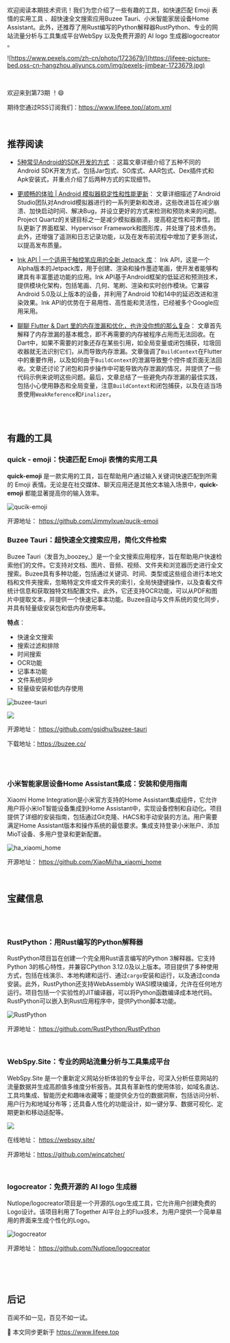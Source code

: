 欢迎阅读本期技术资讯！我们为您介绍了一些有趣的工具，如快速匹配 Emoji 表情的实用工具 、超快速全文搜索应用Buzee Tauri、小米智能家居设备Home Assistant。此外，还推荐了用Rust编写的Python解释器RustPython、专业的网站流量分析与工具集成平台WebSpy 以及免费开源的 AI logo 生成器logocreator 。

![https://www.pexels.com/zh-cn/photo/1723679/](https://lifeee-picture-bed.oss-cn-hangzhou.aliyuncs.com/img/pexels-jimbear-1723679.jpg)

<!-- more -->



<br />

欢迎来到第73期 ！😄

期待您通过RSS订阅我们：https://www.lifeee.top//atom.xml

<br />



## 推荐阅读

- [5种常见Android的SDK开发的方式](https://mp.weixin.qq.com/s/mpxVJpFNq6VYS4IzJ5tjMQ) ：这篇文章详细介绍了五种不同的Android SDK开发方式，包括Jar包式、SO库式、AAR包式、Dex插件式和Apk安装式，并重点介绍了后两种方式的实现细节。

-  [更顺畅的体验 | Android 模拟器稳定性和性能更新](https://mp.weixin.qq.com/s/oFp9An0TOf-W0CAzYMW4ww)：  文章详细描述了Android Studio团队对Android模拟器进行的一系列更新和改进，这些改进旨在减少崩溃、加快启动时间、解决Bug，并设立更好的方式来检测和预防未来的问题。Project Quartz的关键目标之一是减少模拟器崩溃，提高稳定性和可靠性。团队更新了界面框架、Hypervisor Framework和图形库，并处理了技术债务。此外，还增强了遥测和日志记录功能，以及在发布前流程中增加了更多测试，以提高发布质量。

- [Ink API | 一个适用于触控笔应用的全新 Jetpack 库](https://mp.weixin.qq.com/s?__biz=Mzk0NDIwMTExNw==&mid=2247590410&idx=1&sn=9bc20f441b1e371b18db7e2b5b20e845&chksm=c32b6ef8f45ce7ee3995fcb15a0fe77c8ce91a1ac58dc2d5f1cea13161421b2e313108e771f2&scene=178&cur_album_id=1825000553177792519#rd)： Ink API，这是一个Alpha版本的Jetpack库，用于创建、渲染和操作墨迹笔画，使开发者能够构建具有丰富墨迹功能的应用。Ink API基于Android框架的低延迟和预测技术，提供模块化架构，包括笔画、几何、笔刷、渲染和实时创作模块。它兼容Android 5.0及以上版本的设备，并利用了Android 10和14中的延迟改进和渲染效果。Ink API的优势在于易用性、高性能和灵活性，已经被多个Google应用采用。

-    [聊聊 Flutter & Dart 里的内存泄漏和优化，也许没你想的那么复杂](https://mp.weixin.qq.com/s/_88yMWWkLI6fFPHhqMdc2w)： 文章首先解释了内存泄漏的基本概念，即不再需要的内存被程序占用而无法回收。在Dart中，如果不需要的对象还存在某些引用，如全局变量或闭包捕获，垃圾回收器就无法识别它们，从而导致内存泄漏。文章强调了`BuildContext`在Flutter中的重要作用，以及如何由于`BuildContext`的泄漏导致整个控件或页面无法回收。文章还讨论了闭包和异步操作中可能导致内存泄漏的情况，并提供了一些代码示例来说明这些问题。最后，文章总结了一些避免内存泄漏的最佳实践，包括小心使用静态和全局变量，注意`BuildContext`和闭包捕获，以及在适当场景使用`WeakReference`和`Finalizer`。

  


<br />

<br />

## 有趣的工具



### quick - emoji：快速匹配 Emoji 表情的实用工具  

**quick-emoji** 是一款实用的工具，旨在帮助用户通过输入关键词快速匹配到所需的 Emoji 表情。无论是在社交媒体、聊天应用还是其他文本输入场景中，**quick-emoji** 都能显著提高你的输入效率。

![qucik-emoji](https://socialify.git.ci/Jimmylxue/qucik-emoji/image?description=1&forks=1&issues=1&language=1&name=1&owner=1&pulls=1&stargazers=1&theme=Light)

 开源地址： https://github.com/Jimmylxue/qucik-emoji



###  Buzee Tauri：超快速全文搜索应用，简化文件检索

Buzee Tauri（发音为_boozey_）是一个全文搜索应用程序，旨在帮助用户快速检索他们的文件。它支持对文档、图片、音频、视频、文件夹和浏览器历史进行全文搜索。Buzee具有多种功能，包括通过关键词、时间、类型或这些组合进行本地文档和文件夹搜索，忽略特定文件或文件夹的索引，全局快捷键操作，以及查看文件统计信息和获取独特文档配置文件。此外，它还支持OCR功能，可以从PDF和图片中提取文本，并提供一个快速记事本功能。Buzee自动与文件系统的变化同步，并具有轻量级安装包和低内存使用率。

**特点**：

- 快速全文搜索
- 搜索过滤和排除
- 时间搜索
- OCR功能
- 记事本功能
- 文件系统同步
- 轻量级安装和低内存使用

![buzee-tauri](https://socialify.git.ci/gsidhu/buzee-tauri/image?description=1&forks=1&issues=1&language=1&name=1&owner=1&pulls=1&stargazers=1&theme=Light)

![](https://lifeee-picture-bed.oss-cn-hangzhou.aliyuncs.com/img/Screenshot2.png)

开源地址：  https://github.com/gsidhu/buzee-tauri

下载地址：https://buzee.co/



<br />

<br />

### 小米智能家居设备Home Assistant集成：安装和使用指南

Xiaomi Home Integration是小米官方支持的Home Assistant集成组件，它允许用户将小米IoT智能设备集成到Home Assistant中，实现设备控制和自动化。项目提供了详细的安装指南，包括通过Git克隆、HACS和手动安装的方法。用户需要满足Home Assistant版本和操作系统的最低要求。集成支持登录小米账户、添加MioT设备、多用户登录和更新配置。



![ha_xiaomi_home](https://socialify.git.ci/XiaoMi/ha_xiaomi_home/image?description=1&forks=1&issues=1&language=1&name=1&owner=1&pulls=1&stargazers=1&theme=Light)

开源地址： https://github.com/XiaoMi/ha_xiaomi_home

<br />

 



## 宝藏信息



<br />

<br />

### RustPython：用Rust编写的Python解释器

RustPython项目旨在创建一个完全用Rust语言编写的Python 3解释器。它支持Python 3的核心特性，并兼容CPython 3.12.0及以上版本。项目提供了多种使用方式，包括在线演示、本地构建和运行、通过`cargo`安装和运行，以及通过conda安装。此外，RustPython还支持WebAssembly WASI模块编译，允许在任何地方运行。项目包括一个实验性的JIT编译器，可以将Python函数编译成本地代码。RustPython可以嵌入到Rust应用程序中，提供Python脚本功能。

![RustPython](https://socialify.git.ci/RustPython/RustPython/image?description=1&forks=1&issues=1&language=1&name=1&owner=1&pulls=1&stargazers=1&theme=Light)

开源地址： https://github.com/RustPython/RustPython

<br />

### WebSpy.Site：专业的网站流量分析与工具集成平台

WebSpy.Site 是一个重新定义网站分析体验的专业平台，可深入分析任意网站的流量数据并生成高颜值多维度分析报告。其具有革新性的使用体验，如域名直达、工具坞集成、智能历史和趣味收藏等；能提供全方位的数据洞察，包括访问分析、用户行为和地域分布等；还具备人性化的功能设计，如一键分享、数据可视化、定期更新和移动适配等。

![](https://lifeee-picture-bed.oss-cn-hangzhou.aliyuncs.com/img/image-20241223235507393.png)

在线地址： https://webspy.site/

开源地址：https://github.com/wincatcher/

<br />



### logocreator：免费开源的 AI logo 生成器



Nutlope/logocreator项目是一个开源的Logo生成工具，它允许用户创建免费的Logo设计。该项目利用了Together AI平台上的Flux技术，为用户提供一个简单易用的界面来生成个性化的Logo。

![logocreator](https://socialify.git.ci/Nutlope/logocreator/image?description=1&forks=1&issues=1&language=1&name=1&owner=1&pulls=1&stargazers=1&theme=Light)

开源地址： https://github.com/Nutlope/logocreator



<br />

<br />

<br />

## 后记

百闻不如一见，百见不如一试。

🎉 本文同步更新于  https://www.lifeee.top

